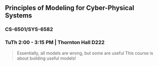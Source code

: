 ## Principles of Modeling for Cyber-Physical Systems
### CS-6501/SYS-6582
### TuTh 2:00 - 3:15 PM | Thornton Hall D222

> Essentially, all models are wrong, but some are useful
> This course is about building useful models!

